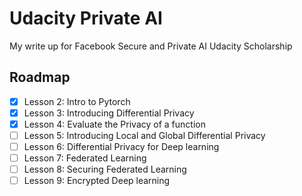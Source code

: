 # Udacity Private AI

My write up for Facebook Secure and Private AI Udacity Scholarship


## Roadmap
- [x] Lesson 2: Intro to Pytorch
- [x] Lesson 3: Introducing Differential Privacy 
- [x] Lesson 4: Evaluate the Privacy of a function
- [ ] Lesson 5: Introducing Local and Global Differential Privacy
- [ ] Lesson 6: Differential Privacy for Deep learning
- [ ] Lesson 7: Federated Learning
- [ ] Lesson 8: Securing Federated Learning
- [ ] Lesson 9: Encrypted Deep learning
